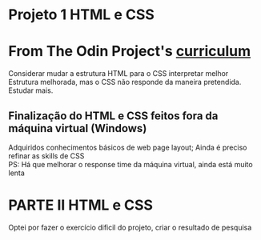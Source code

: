 # Projeto 1 HTML e CSS
# From The Odin Project's [curriculum](http://www.theodinproject.com/courses/web-development-101/lessons/html-css)
Considerar mudar a estrutura HTML para o CSS interpretar melhor<br/>
Estrutura melhorada, mas o CSS não responde da maneira pretendida. Estudar mais.<br/>
## Finalização do HTML e CSS feitos fora da máquina virtual (Windows)
Adquiridos conhecimentos básicos de web page layout;  Ainda é preciso refinar as skills de CSS<br/>
PS: Há que melhorar o response time da máquina virtual, ainda está muito lenta<br/>
# PARTE II HTML e CSS
Optei por fazer o exercício dificil do projeto, criar o resultado de pesquisa